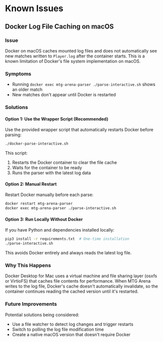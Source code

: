 # Known Issues

## Docker Log File Caching on macOS

### Issue
Docker on macOS caches mounted log files and does not automatically see new matches written to `Player.log` after the container starts. This is a known limitation of Docker's file system implementation on macOS.

### Symptoms
- Running `docker exec mtg-arena-parser ./parse-interactive.sh` shows an older match
- New matches don't appear until Docker is restarted

### Solutions

#### Option 1: Use the Wrapper Script (Recommended)
Use the provided wrapper script that automatically restarts Docker before parsing:

```bash
./docker-parse-interactive.sh
```

This script:
1. Restarts the Docker container to clear the file cache
2. Waits for the container to be ready
3. Runs the parser with the latest log data

#### Option 2: Manual Restart
Restart Docker manually before each parse:

```bash
docker restart mtg-arena-parser
docker exec mtg-arena-parser ./parse-interactive.sh
```

#### Option 3: Run Locally Without Docker
If you have Python and dependencies installed locally:

```bash
pip3 install -r requirements.txt  # One-time installation
./parse-interactive.sh
```

This avoids Docker entirely and always reads the latest log file.

### Why This Happens
Docker Desktop for Mac uses a virtual machine and file sharing layer (osxfs or VirtioFS) that caches file contents for performance. When MTG Arena writes to the log file, Docker's cache doesn't automatically invalidate, so the container continues reading the cached version until it's restarted.

### Future Improvements
Potential solutions being considered:
- Use a file watcher to detect log changes and trigger restarts
- Switch to polling the log file modification time
- Create a native macOS version that doesn't require Docker

